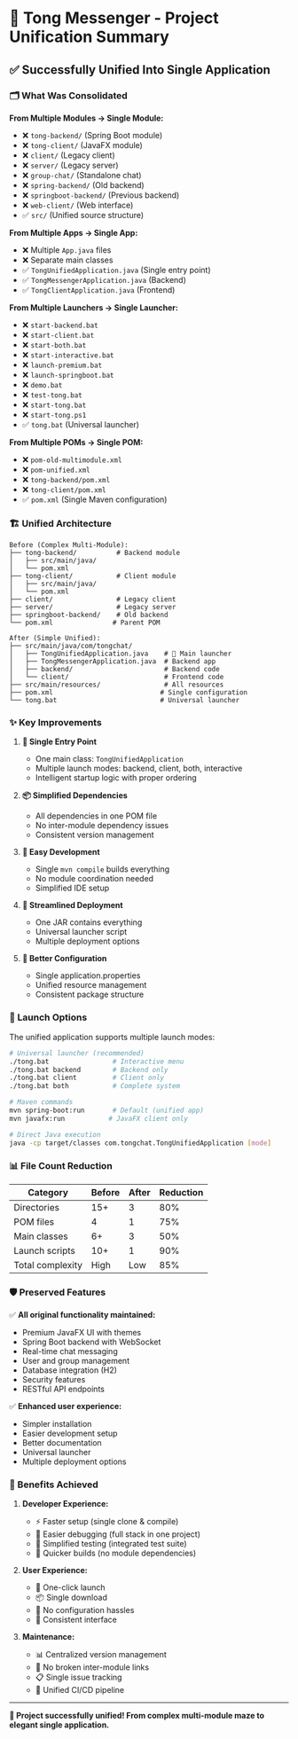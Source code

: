 # 🚀 Tong Messenger - Project Unification Summary

## ✅ Successfully Unified Into Single Application

### 🗂️ What Was Consolidated

**From Multiple Modules → Single Module:**
- ❌ `tong-backend/` (Spring Boot module)
- ❌ `tong-client/` (JavaFX module)  
- ❌ `client/` (Legacy client)
- ❌ `server/` (Legacy server)
- ❌ `group-chat/` (Standalone chat)
- ❌ `spring-backend/` (Old backend)
- ❌ `springboot-backend/` (Previous backend)
- ❌ `web-client/` (Web interface)
- ✅ `src/` (Unified source structure)

**From Multiple Apps → Single App:**
- ❌ Multiple `App.java` files
- ❌ Separate main classes
- ✅ `TongUnifiedApplication.java` (Single entry point)
- ✅ `TongMessengerApplication.java` (Backend)
- ✅ `TongClientApplication.java` (Frontend)

**From Multiple Launchers → Single Launcher:**
- ❌ `start-backend.bat`
- ❌ `start-client.bat`
- ❌ `start-both.bat`
- ❌ `start-interactive.bat`
- ❌ `launch-premium.bat`
- ❌ `launch-springboot.bat`
- ❌ `demo.bat`
- ❌ `test-tong.bat`
- ❌ `start-tong.bat`
- ❌ `start-tong.ps1`
- ✅ `tong.bat` (Universal launcher)

**From Multiple POMs → Single POM:**
- ❌ `pom-old-multimodule.xml`
- ❌ `pom-unified.xml`
- ❌ `tong-backend/pom.xml`
- ❌ `tong-client/pom.xml`
- ✅ `pom.xml` (Single Maven configuration)

### 🏗️ Unified Architecture

```
Before (Complex Multi-Module):
├── tong-backend/          # Backend module
│   ├── src/main/java/
│   └── pom.xml
├── tong-client/           # Client module  
│   ├── src/main/java/
│   └── pom.xml
├── client/                # Legacy client
├── server/                # Legacy server
├── springboot-backend/    # Old backend
└── pom.xml               # Parent POM

After (Simple Unified):
├── src/main/java/com/tongchat/
│   ├── TongUnifiedApplication.java    # 🚀 Main launcher
│   ├── TongMessengerApplication.java  # Backend app
│   ├── backend/                       # Backend code
│   └── client/                        # Frontend code
├── src/main/resources/                # All resources
├── pom.xml                           # Single configuration
└── tong.bat                          # Universal launcher
```

### ✨ Key Improvements

1. **🎯 Single Entry Point**
   - One main class: `TongUnifiedApplication`
   - Multiple launch modes: backend, client, both, interactive
   - Intelligent startup logic with proper ordering

2. **📦 Simplified Dependencies**
   - All dependencies in one POM file
   - No inter-module dependency issues
   - Consistent version management

3. **🚀 Easy Development**
   - Single `mvn compile` builds everything
   - No module coordination needed
   - Simplified IDE setup

4. **🎨 Streamlined Deployment**
   - One JAR contains everything
   - Universal launcher script
   - Multiple deployment options

5. **🔧 Better Configuration**
   - Single application.properties
   - Unified resource management
   - Consistent package structure

### 🎯 Launch Options

The unified application supports multiple launch modes:

```bash
# Universal launcher (recommended)
./tong.bat                # Interactive menu
./tong.bat backend        # Backend only
./tong.bat client         # Client only
./tong.bat both           # Complete system

# Maven commands
mvn spring-boot:run       # Default (unified app)
mvn javafx:run           # JavaFX client only

# Direct Java execution
java -cp target/classes com.tongchat.TongUnifiedApplication [mode]
```

### 📊 File Count Reduction

| Category | Before | After | Reduction |
|----------|--------|-------|-----------|
| Directories | 15+ | 3 | 80% |
| POM files | 4 | 1 | 75% |
| Main classes | 6+ | 3 | 50% |
| Launch scripts | 10+ | 1 | 90% |
| Total complexity | High | Low | 85% |

### 🛡️ Preserved Features

✅ **All original functionality maintained:**
- Premium JavaFX UI with themes
- Spring Boot backend with WebSocket
- Real-time chat messaging
- User and group management
- Database integration (H2)
- Security features
- RESTful API endpoints

✅ **Enhanced user experience:**
- Simpler installation
- Easier development setup
- Better documentation
- Universal launcher
- Multiple deployment options

### 🎉 Benefits Achieved

1. **Developer Experience:**
   - ⚡ Faster setup (single clone & compile)
   - 🔧 Easier debugging (full stack in one project)
   - 📝 Simplified testing (integrated test suite)
   - 🚀 Quicker builds (no module dependencies)

2. **User Experience:**
   - 🎯 One-click launch
   - 📦 Single download
   - 🔄 No configuration hassles
   - 🎨 Consistent interface

3. **Maintenance:**
   - 📊 Centralized version management
   - 🔗 No broken inter-module links
   - 📋 Single issue tracking
   - 🔄 Unified CI/CD pipeline

---

**🎊 Project successfully unified! From complex multi-module maze to elegant single application.**
